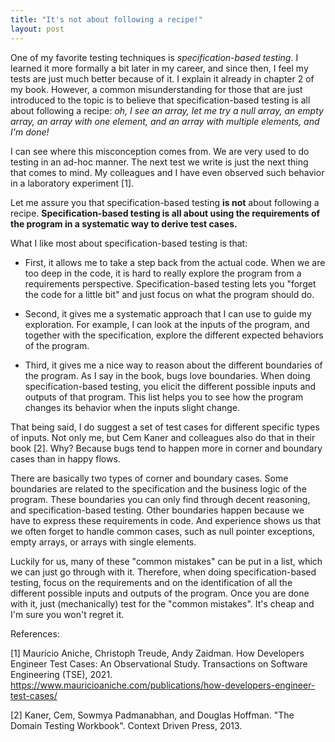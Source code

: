 ```yaml
---
title: "It's not about following a recipe!"
layout: post
---
```



One of my favorite testing techniques is _specification-based testing_. I learned it more formally a bit later in my career, and since then, I feel my tests are just much better because of it. I explain it already in chapter 2 of my book. However, a common misunderstanding for those that are just introduced to the topic is to believe that specification-based testing is all about following a recipe: _oh, I see an array, let me try a null array, an empty array, an array with one element, and an array with multiple elements, and I'm done!_

I can see where this misconception comes from. We are very used to do testing in an ad-hoc manner. The next test we write is just the next thing that comes to mind. My colleagues and I have even observed such behavior in a laboratory experiment [1]. 

Let me assure you that specification-based testing **is not** about following a recipe. **Specification-based testing is all about using the requirements of the program in a systematic way to derive test cases.**

What I like most about specification-based testing is that:

- First, it allows me to take a step back from the actual code. When we are too deep in the code, it is hard to really explore the program from a requirements perspective. Specification-based testing lets you "forget the code for a little bit" and just focus on what the program should do.

- Second, it gives me a systematic approach that I can use to guide my exploration. For example, I can look at the inputs of the program, and together with the specification, explore the different expected behaviors of the program.

- Third, it gives me a nice way to reason about the different boundaries of the program. As I say in the book, bugs love boundaries. When doing specification-based testing, you elicit the different possible inputs and outputs of that program. This list helps you to see how the program changes its behavior when the inputs slight change.

That being said, I do suggest a set of test cases for different specific types of inputs. Not only me, but Cem Kaner and colleagues also do that in their book [2]. Why? Because bugs tend to happen more in corner and boundary cases than in happy flows. 

There are basically two types of corner and boundary cases. Some boundaries are related to the specification and the business logic of the program. These boundaries you can only find through decent reasoning, and specification-based testing. Other boundaries happen because we have to express these requirements in code. And experience shows us that we often forget to handle common cases, such as null pointer exceptions, empty arrays, or arrays with single elements. 

Luckily for us, many of these "common mistakes" can be put in a list, which we can just go through with it. Therefore, when doing specification-based testing, focus on the requirements and on the identification of all the different possible inputs and outputs of the program. Once you are done with it, just (mechanically) test for the "common mistakes". It's cheap and I'm sure you won't regret it.


References:

[1] Maurício Aniche, Christoph Treude, Andy Zaidman. How Developers Engineer Test Cases: An Observational Study. Transactions on Software Engineering (TSE), 2021. https://www.mauricioaniche.com/publications/how-developers-engineer-test-cases/


[2] Kaner, Cem, Sowmya Padmanabhan, and Douglas Hoffman. "The Domain Testing Workbook". Context Driven Press, 2013.
